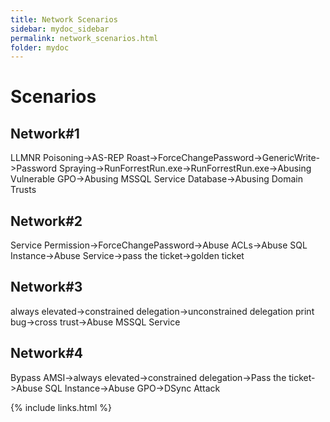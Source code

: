 ```yaml
---
title: Network Scenarios
sidebar: mydoc_sidebar
permalink: network_scenarios.html
folder: mydoc
---
```


# Scenarios


## Network#1


LLMNR Poisoning->AS-REP Roast->ForceChangePassword->GenericWrite->Password Spraying->RunForrestRun.exe->RunForrestRun.exe->Abusing Vulnerable GPO->Abusing MSSQL Service Database->Abusing Domain Trusts


## Network#2


Service Permission->ForceChangePassword->Abuse ACLs->Abuse SQL Instance->Abuse Service->pass the ticket->golden ticket


## Network#3

always elevated->constrained delegation->unconstrained delegation print bug->cross trust->Abuse MSSQL Service 


## Network#4

Bypass AMSI->always elevated->constrained delegation->Pass the ticket->Abuse SQL Instance->Abuse GPO->DSync Attack




{% include links.html %}
